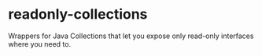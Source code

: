 # readonly-collections

Wrappers for Java Collections that let you expose only read-only interfaces where you need to.
